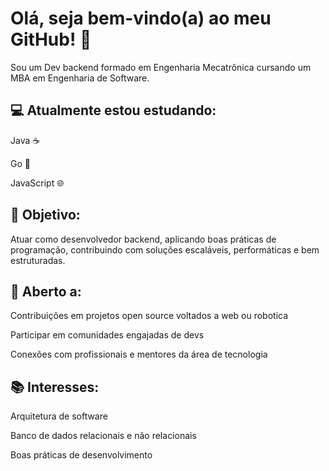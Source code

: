 # Olá, seja bem-vindo(a) ao meu GitHub! 👋

Sou um Dev backend formado em Engenharia Mecatrônica cursando um MBA em Engenharia de Software.

## 💻 Atualmente estou estudando:

Java ☕

Go 🐹

JavaScript 🌐

## 🎯 Objetivo:
Atuar como desenvolvedor backend, aplicando boas práticas de programação, contribuindo com soluções escaláveis, performáticas e bem estruturadas.

## 🤝 Aberto a:
Contribuições em projetos open source voltados a web ou robotica

Participar em comunidades engajadas de devs

Conexões com profissionais e mentores da área de tecnologia

## 📚 Interesses:

Arquitetura de software

Banco de dados relacionais e não relacionais

Boas práticas de desenvolvimento
